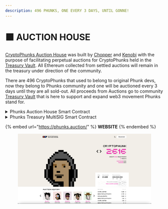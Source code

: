 ```yaml
---
description: 496 PHUNKS, ONE EVERY 3 DAYS, UNTIL GONNE!
---
```


# 🟧 AUCTION HOUSE

[CryptoPhunks Auction House](https://twitter.com/PhunksAuction) was built by [Chopper](https://twitter.com/chopper\_\_dad) and [Kenobi](https://twitter.com/OG\_Kenobi\_Hello) with the purpose of facilitating perpetual auctions for CryptoPhunks held in the [Treasury Vault](https://etherscan.io/address/0x61f874551c69f0e40c9f55219107b408c989adec). All Ethereum collected from settled auctions will remain in the treasury under direction of the community.

There are 496 CryptoPhunks that used to belong to original Phunk devs, now they belong to Phunks community and one will be auctioned every 3 days until they are all sold-out. All proceeds from Auctions go to community [Treasury Vault](https://etherscan.io/address/0x61f874551c69f0e40c9f55219107b408c989adec) that is here to support and expand web3 movement Phunks stand for.

<details>

<summary>Phunks Auction House Smart Contract</summary>

[https://etherscan.io/address/0x0E7f7d8007C0FCcAc2a813a25f205b9030697856](https://etherscan.io/address/0x0E7f7d8007C0FCcAc2a813a25f205b9030697856)

</details>

<details>

<summary>Phunks Treasury MultiSIG Smart Contract</summary>

[https://etherscan.io/address/0x61f874551c69f0e40c9f55219107b408c989adec](https://etherscan.io/address/0x61f874551c69f0e40c9f55219107b408c989adec)

</details>

{% embed url="https://phunks.auction/" %}
**WEBSITE**
{% endembed %}

<figure><img src="../../.gitbook/assets/Bildschirmfoto 2022-10-02 um 00.54.34.png" alt=""><figcaption></figcaption></figure>
